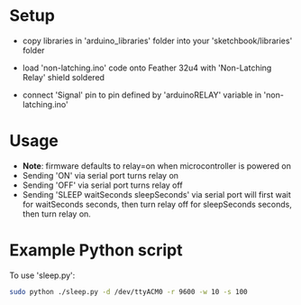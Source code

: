 # Setup

- copy libraries in 'arduino_libraries' folder into your 'sketchbook/libraries' folder

- load 'non-latching.ino' code onto Feather 32u4 with 'Non-Latching Relay' shield soldered

- connect 'Signal' pin to pin defined by 'arduinoRELAY' variable in 'non-latching.ino'

# Usage

- **Note**: firmware defaults to relay=on when microcontroller is powered on
- Sending 'ON' via serial port turns relay on  
- Sending 'OFF' via serial port turns relay off  
- Sending 'SLEEP waitSeconds sleepSeconds' via serial port will first wait for waitSeconds seconds, then turn relay off for sleepSeconds seconds, then turn relay on.


# Example Python script 

To use 'sleep.py':

``` bash
sudo python ./sleep.py -d /dev/ttyACM0 -r 9600 -w 10 -s 100
```

 
